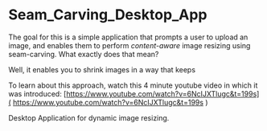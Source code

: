 # Seam_Carving_Desktop_App

The goal for this is a simple application that prompts
a user to upload an image, and enables them to 
perform *content-aware* image resizing using 
seam-carving. What exactly does that mean? 

Well, it enables you to shrink images in a 
way that keeps 

To learn about this approach, watch this 
4 minute youtube video in which it was introduced:
[https://www.youtube.com/watch?v=6NcIJXTlugc&t=199s]( https://www.youtube.com/watch?v=6NcIJXTlugc&t=199s ) 

Desktop Application for dynamic image resizing. 
